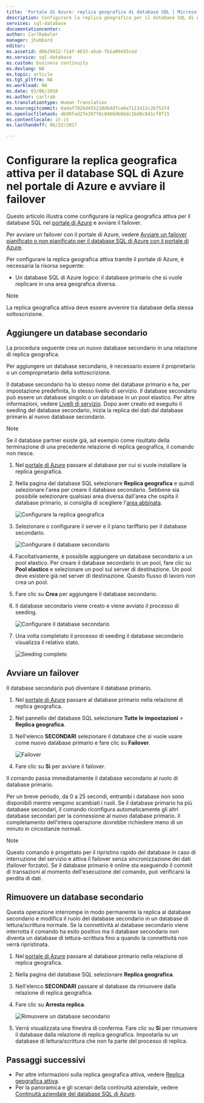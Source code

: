 ```yaml
---
title: 'Portale di Azure: replica geografica di database SQL | Microsoft Docs'
description: Configurare la replica geografica per il database SQL di Azure nel portale di Azure e avviare il failover
services: sql-database
documentationcenter: 
author: CarlRabeler
manager: jhubbard
editor: 
ms.assetid: d0b29822-714f-4633-a5ab-fb1a09d43ced
ms.service: sql-database
ms.custom: business continuity
ms.devlang: NA
ms.topic: article
ms.tgt_pltfrm: NA
ms.workload: NA
ms.date: 03/06/2016
ms.author: carlrab
ms.translationtype: Human Translation
ms.sourcegitcommit: 6adaf7026d455210db4d7ce6e7111d13c2b75374
ms.openlocfilehash: db90fad2fe397f0c8466db6bdc1bd8c8d1cf8f15
ms.contentlocale: it-it
ms.lasthandoff: 06/22/2017

---
```

# <a name="configure-active-geo-replication-for-azure-sql-database-in-the-azure-portal-and-initiate-failover"></a>Configurare la replica geografica attiva per il database SQL di Azure nel portale di Azure e avviare il failover

Questo articolo illustra come configurare la replica geografica attiva per il database SQL nel [portale di Azure](http://portal.azure.com) e avviare il failover.

Per avviare un failover con il portale di Azure, vedere [Avviare un failover pianificato o non pianificato per il database SQL di Azure con il portale di Azure](sql-database-geo-replication-portal.md).

Per configurare la replica geografica attiva tramite il portale di Azure, è necessaria la risorsa seguente:

* Un database SQL di Azure logico: il database primario che si vuole replicare in una area geografica diversa.

> [!Note]
La replica geografica attiva deve essere avvenire tra database della stessa sottoscrizione.

## <a name="add-a-secondary-database"></a>Aggiungere un database secondario
La procedura seguente crea un nuovo database secondario in una relazione di replica geografica.  

Per aggiungere un database secondario, è necessario essere il proprietario o un comproprietario della sottoscrizione.

Il database secondario ha lo stesso nome del database primario e ha, per impostazione predefinita, lo stesso livello di servizio. Il database secondario può essere un database singolo o un database in un pool elastico. Per altre informazioni, vedere [Livelli di servizio](sql-database-service-tiers.md).
Dopo aver creato ed eseguito il seeding del database secondario, inizia la replica dei dati dal database primario al nuovo database secondario.

> [!NOTE]
> Se il database partner esiste già, ad esempio come risultato della terminazione di una precedente relazione di replica geografica, il comando non riesce.
> 

1. Nel [portale di Azure](http://portal.azure.com) passare al database per cui si vuole installare la replica geografica.
2. Nella pagina del database SQL selezionare **Replica geografica** e quindi selezionare l'area per creare il database secondario. Sebbene sia possibile selezionare qualsiasi area diversa dall'area che ospita il database primario, si consiglia di scegliere l'[area abbinata](../best-practices-availability-paired-regions.md).
   
    ![Configurare la replica geografica](./media/sql-database-geo-replication-portal/configure-geo-replication.png)
3. Selezionare o configurare il server e il piano tariffario per il database secondario.
   
    ![Configurare il database secondario](./media/sql-database-geo-replication-portal/create-secondary.png)
4. Facoltativamente, è possibile aggiungere un database secondario a un pool elastico. Per creare il database secondario in un pool, fare clic su **Pool elastico** e selezionare un pool sul server di destinazione. Un pool deve esistere già nel server di destinazione. Questo flusso di lavoro non crea un pool.
5. Fare clic su **Crea** per aggiungere il database secondario.
6. Il database secondario viene creato e viene avviato il processo di seeding.
   
    ![Configurare il database secondario](./media/sql-database-geo-replication-portal/seeding0.png)
7. Una volta completato il processo di seeding il database secondario visualizza il relativo stato.
   
    ![Seeding completo](./media/sql-database-geo-replication-portal/seeding-complete.png)

## <a name="initiate-a-failover"></a>Avviare un failover

Il database secondario può diventare il database primario.  

1. Nel [portale di Azure](http://portal.azure.com) passare al database primario nella relazione di replica geografica.
2. Nel pannello del database SQL selezionare **Tutte le impostazioni** > **Replica geografica**.
3. Nell'elenco **SECONDARI** selezionare il database che si vuole usare come nuovo database primario e fare clic su **Failover**.
   
    ![Failover](./media/sql-database-geo-replication-failover-portal/secondaries.png)
4. Fare clic su **Sì** per avviare il failover.

Il comando passa immediatamente il database secondario al ruolo di database primario. 

Per un breve periodo, da 0 a 25 secondi, entrambi i database non sono disponibili mentre vengono scambiati i ruoli. Se il database primario ha più database secondari, il comando riconfigura automaticamente gli altri database secondari per la connessione al nuovo database primario. Il completamento dell'intera operazione dovrebbe richiedere meno di un minuto in circostanze normali. 

> [!NOTE]
> Questo comando è progettato per il ripristino rapido del database in caso di interruzione del servizio e attiva il failover senza sincronizzazione dei dati (failover forzato).  Se il database primario è online sta eseguendo il commit di transazioni al momento dell'esecuzione del comando, può verificarsi la perdita di dati. 
> 
> 

## <a name="remove-secondary-database"></a>Rimuovere un database secondario
Questa operazione interrompe in modo permanente la replica al database secondario e modifica il ruolo del database secondario in un database di lettura/scrittura normale. Se la connettività al database secondario viene interrotta il comando ha esito positivo ma il database secondario non diventa un database di lettura-scrittura fino a quando la connettività non verrà ripristinata.  

1. Nel [portale di Azure](http://portal.azure.com) passare al database primario nella relazione di replica geografica.
2. Nella pagina del database SQL selezionare **Replica geografica**.
3. Nell'elenco **SECONDARI** passare al database da rimuovere dalla relazione di replica geografica.
4. Fare clic su **Arresta replica**.
   
    ![Rimuovere un database secondario](./media/sql-database-geo-replication-portal/remove-secondary.png)
5. Verrà visualizzata una finestra di conferma. Fare clic su **Sì** per rimuovere il database dalla relazione di replica geografica. Impostarla su un database di lettura/scrittura che non fa parte del processo di replica.

## <a name="next-steps"></a>Passaggi successivi
* Per altre informazioni sulla replica geografica attiva, vedere [Replica geografica attiva](sql-database-geo-replication-overview.md).
* Per la panoramica e gli scenari della continuità aziendale, vedere [Continuità aziendale del database SQL di Azure](sql-database-business-continuity.md).


